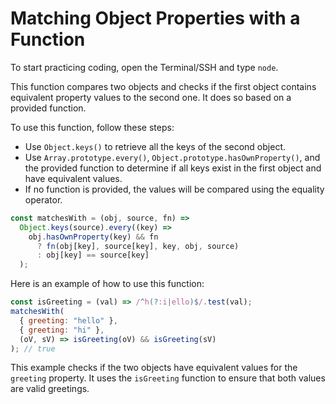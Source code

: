 # Matching Object Properties with a Function

To start practicing coding, open the Terminal/SSH and type `node`.

This function compares two objects and checks if the first object contains equivalent property values to the second one. It does so based on a provided function.

To use this function, follow these steps:

- Use `Object.keys()` to retrieve all the keys of the second object.
- Use `Array.prototype.every()`, `Object.prototype.hasOwnProperty()`, and the provided function to determine if all keys exist in the first object and have equivalent values.
- If no function is provided, the values will be compared using the equality operator.

```js
const matchesWith = (obj, source, fn) =>
  Object.keys(source).every((key) =>
    obj.hasOwnProperty(key) && fn
      ? fn(obj[key], source[key], key, obj, source)
      : obj[key] == source[key]
  );
```

Here is an example of how to use this function:

```js
const isGreeting = (val) => /^h(?:i|ello)$/.test(val);
matchesWith(
  { greeting: "hello" },
  { greeting: "hi" },
  (oV, sV) => isGreeting(oV) && isGreeting(sV)
); // true
```

This example checks if the two objects have equivalent values for the `greeting` property. It uses the `isGreeting` function to ensure that both values are valid greetings.
